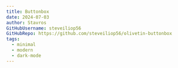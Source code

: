 ```yaml
---
title: Buttonbox
date: 2024-07-03
author: Stavros
GitHubUsername: steveiliop56
GitHubRepo: https://github.com/steveiliop56/olivetin-buttonbox
tags:
  - minimal
  - modern
  - dark-mode
---
```

